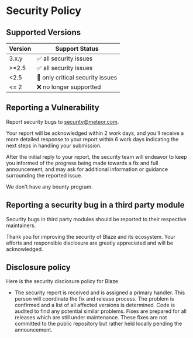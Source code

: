 # Security Policy

## Supported Versions

| Version | Support Status
| ------- | --------------
| 3.x.y   | ✅  all security issues
| >=2.5   | ✅  all security issues
| <2.5    | 🚧  only critical security issues
| <= 2    | ❌  no longer supportted

## Reporting a Vulnerability

Report security bugs to security@meteor.com.

Your report will be acknowledged within 2 work days, and you'll receive a more
detailed response to your report within 6 work days indicating the next steps in
handling your submission.

After the initial reply to your report, the security team will endeavor to keep
you informed of the progress being made towards a fix and full announcement,
and may ask for additional information or guidance surrounding the reported
issue.

We don't have any bounty program. 

## Reporting a security bug in a third party module

Security bugs in third party modules should be reported to their respective
maintainers.

Thank you for improving the security of Blaze and its ecosystem. Your efforts
and responsible disclosure are greatly appreciated and will be acknowledged.

## Disclosure policy

Here is the security disclosure policy for Blaze

* The security report is received and is assigned a primary handler. This
  person will coordinate the fix and release process. The problem is confirmed
  and a list of all affected versions is determined. Code is audited to find
  any potential similar problems. Fixes are prepared for all releases which are
  still under maintenance. These fixes are not committed to the public
  repository but rather held locally pending the announcement.
